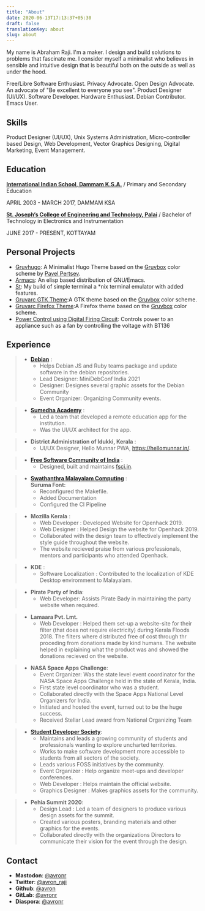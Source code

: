 ```yaml
---
title: "About"
date: 2020-06-13T17:13:37+05:30
draft: false
translationKey: about
slug: about
---
```

My name is Abraham Raji. I'm a maker. I design and build solutions to problems that fascinate me. I consider myself a minimalist who believes in sensible and intuitive design that is beautiful both on the outside as well as under the hood.

Free/Libre Software Enthusiast. Privacy Advocate. Open Design Advocate. An advocate of "Be excellent to everyone you see". Product Designer (UI/UX). Software Developer. Hardware Enthusiast. Debian Contributor. Emacs User.

## Skills

Product Designer (UI/UX), Unix Systems Administration, Micro-controller based Design, Web Development, Vector Graphics Designing, Digital Marketing, Event Management.

## Education

**[International Indian School, Dammam K.S.A.](https://iisdammam.edu.sa/)** / Primary and Secondary Education

APRIL 2003 - MARCH 2017, DAMMAM KSA

**[St. Joseph’s College of Engineering and Technology, Palai](web.sjcetpalai.ac.in/)** / Bachelor of Technology in Electronics and Instrumentation

JUNE 2017 - PRESENT, KOTTAYAM

<div class="projects">

## Personal Projects

*   [Gruvhugo](https://gitlab.com/avron/gruvhugo): A Minimalist Hugo Theme based on the [Gruvbox](https://github.com/morhetz/gruvbox) color scheme by [Pavel Pertsev](https://github.com/morhetz/).
*   [Armacs](https://github.com/avronr/armacs/): An elisp based distribution of GNU/Emacs.
*   [St](https://github.com/avronr/st): My build of simple terminal a *nix terminal emulator with added features.
*   [Gruvarc GTK Theme](https://gitlab.com/avron/gruvarc-gtk-theme):A GTK theme based on the [Gruvbox](https://github.com/morhetz/gruvbox) color scheme.
*   [Gruvarc Firefox Theme](https://gitlab.com/avron/gruvarc-firefox):A Firefox theme based on the [Gruvbox](https://github.com/morhetz/gruvbox) color scheme.
*   [Power Control using Digital Firing Circuit](https://ecloud.global/s/EjfTwkdjHfcaYD6): Controls power to an appliance such as a fan by controlling the voltage with BT136

</div>

## Experience

> *   **[Debian](https://debian.org/)** :
>     *   Helps Debian JS and Ruby teams package and update software in the debian repositories.
>     *   Lead Designer: MiniDebConf India 2021
>     *   Designer: Designes several graphic assets for the Debian Community
>     *   Event Organizer: Organizing Community events.

> *   **[Sumedha Academy](https://sumedha.org.in)** :
>     *   Led a team that developed a remote education app for the institution.
>     *   Was the UI/UX architect for the app.

> *   **District Administration of Idukki, Kerala** :
>     *   UI/UX Designer, Hello Munnar PWA, https://hellomunnar.in/.

> *   **[Free Software Community of India](https://fsci.in)** :
>     *   Designed, built and maintains [fsci.in](https://fsci.in).

> *   **[Swathanthra Malayalam Computing](https://smc.org.in/)** :\
>     **Suruma Font:** 
>     *   Reconfigured the Makefile.
>     *   Added Documentation
>     *   Configured the CI Pipeline

> *   **Mozilla Kerala** :
>     *   Web Developer : Developed Website for Openhack 2019.
>     *   Web Designer : Helped Design the website for Openhack 2019.
>     *   Collaborated with the design team to effectively implement the style guide throughout the website.
>     *   The website recieved praise from various professionals, mentors and participants who attended Openhack.

> *   **KDE** :
>     *   Software Localization : Contributed to the localization of KDE Desktop enviromment to Malayalam.

> *   **Pirate Party of India**:
>     *   Web Developer: Assists Pirate Bady in maintaining the party website when required.

> *   **Lamaara Pvt. Lmt.**
>     *   Web Developer : Helped them set-up a website-site for their filter (that does not require electricity) during Kerala Floods 2018\. The filters where distributed free of cost through thr proceding from donations made by kind humans. The website helped in explaining what the product was and showed the donations recieved on the website.

> *   **NASA Space Apps Challenge**:
>     * Event Organizer: Was the state level event coordinator for the NASA Space Apps Challenge held in the state of Kerala, India.
>     * First state level coordinator who was a student.
>     * Collaborated directly with the Space Apps National Level Organizers for India.
>     * Initiated and hosted the event, turned out to be the huge success.
>     * Received Stellar Lead award from National Organizing Team 

> *   **[Student Developer Society](https://studevsoc.com)**:
>     *   Maintains and leads a growing community of students and professionals wanting to explore uncharted territories.
>     *   Works to make software development more accessible to students from all sectors of the society.
>     *   Leads various FOSS initiatives by the community.
>     *   Event Organizer : Help organize meet-ups and developer conferences.
>     *   Web Developer : Helps maintain the official website.
>     *   Graphics Designer : Makes graphics assets for the community.

> *   **Pehia Summit 2020**:
>     *   Design Lead : Led a team of designers to produce various design assets for the summit.
>     *   Created various posters, branding materials and other graphics for the events.
>     *   Collaborated directly with the organizations Directors to communicate their vision for the event through the design.

## Contact

*   **Mastodon**: [@avronr](https://aana.site/@avronr)
*   **Twitter**: [@avron_raji](https://twitter.com/avron_raji)
*   **Github**: [@avron](https://gitlab.com/avron)
*   **GitLab**: [@avronr](https://githhub.com/avronr)
*   **Diaspora**: [@avronr](https://poddery.com/people/d69a8ff0103b01375da0002168e35aba)
